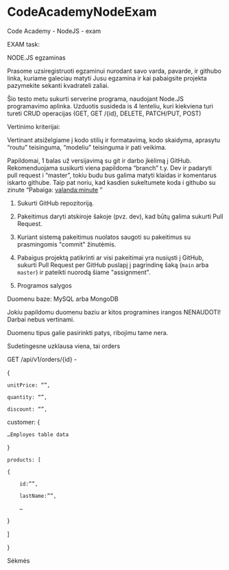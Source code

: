 # CodeAcademyNodeExam
Code Academy - NodeJS - exam

EXAM task:

NODE.JS egzaminas


Prasome uzsiregistruoti egzaminui nurodant savo varda, pavarde, ir githubo linka, kuriame galeciau matyti Jusu egzamina ir kai pabaigsite projekta pazymekite sekanti kvadrateli zaliai. 


Šio testo metu sukurti serverine programa, naudojant Node.JS programavimo aplinka. Uzduotis susideda is 4 lenteliu, kuri kiekviena turi tureti CRUD operacijas (GET, GET /{id}, DELETE, PATCH/PUT, POST)


Vertinimo kriterijai: 

Vertinant atsiželgiame į kodo stilių ir formatavimą, kodo skaidyma, aprasytu “routu” teisinguma, “modeliu” teisinguma ir pati veikima.

Papildomai, 1 balas už versijavimą su git ir darbo įkėlimą į GitHub. Rekomenduojama susikurti viena papildoma “branch” t.y. Dev ir padaryti pull request i “master”, tokiu budu bus galima matyti klaidas ir komentarus iskarto githube. Taip pat noriu, kad kasdien sukeltumete koda i githubo su zinute “Pabaiga: <valanda:minute> <data>”

1. Sukurti GitHub repozitoriją.

2. Pakeitimus daryti atskiroje šakoje (pvz. dev), kad būtų galima sukurti Pull Request.

3. Kuriant sistemą pakeitimus nuolatos saugoti su pakeitimus su prasmingomis "commit" žinutėmis.

4. Pabaigus projektą patikrinti ar visi pakeitimai yra nusiųsti į GitHub, sukurti Pull Request per GitHub puslapį į pagrindinę šaką (`main` arba `master`) ir pateikti nuorodą šiame "assignment".

5. Programos salygos

Duomenu baze: MySQL arba MongoDB

Jokiu papildomu duomenu baziu ar kitos programines irangos NENAUDOTI! Darbai nebus vertinami.

Duomenu tipus galie pasirinkti patys, ribojimu tame nera.

Sudetingesne uzklausa viena, tai orders

GET /api/v1/orders/{id} - 

{

	unitPrice: “”,

	quantity: “”,

	discount: “”,

customer: {

	…Employes table data

} 

	products: [

 	{

		id:””,

		lastName:””,

		…

}

]

}

Sėkmės
